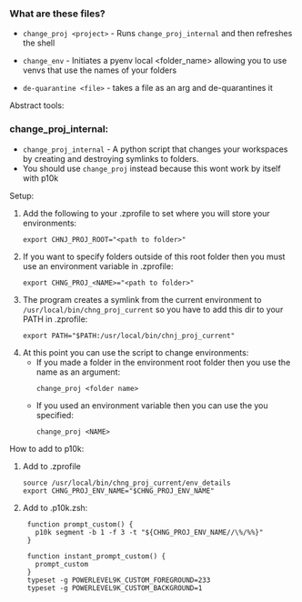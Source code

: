 ### What are these files?

* `change_proj <project>` - Runs `change_proj_internal` and then refreshes the shell

* `change_env` - Initiates a pyenv local <folder_name> allowing you to use venvs that use the names of your folders

* `de-quarantine <file>` - takes a file as an arg and de-quarantines it


Abstract tools:  

### change_proj_internal:

* `change_proj_internal` - A python script that changes your workspaces by creating and destroying symlinks to folders.  
* You should use `change_proj` instead because this wont work by itself with p10k


Setup:  
1. Add the following to your .zprofile to set where you will store your environments:  
   ```
   export CHNJ_PROJ_ROOT="<path to folder>"
   ```
2. If you want to specify folders outside of this root folder then you must use an environment variable in .zprofile:
   ```
   export CHNG_PROJ_<NAME>="<path to folder>"
   ```
3. The program creates a symlink from the current environment to `/usr/local/bin/chng_proj_current` so you have to add this dir to your PATH in .zprofile:
   ```
   export PATH="$PATH:/usr/local/bin/chnj_proj_current"
   ```
4. At this point you can use the script to change environments:
    * If you made a folder in the environment root folder then you use the name as an argument:
    	```
    	change_proj <folder name>
    	```
    * If you used an environment variable then you can use the <NAME> you specified:
    	```
    	change_proj <NAME>
    	```


How to add to p10k:
	
1. Add to .zprofile
	```
	source /usr/local/bin/chng_proj_current/env_details
	export CHNG_PROJ_ENV_NAME="$CHNG_PROJ_ENV_NAME"
	```
2. Add to .p10k.zsh:
	```
	 function prompt_custom() {
       p10k segment -b 1 -f 3 -t "${CHNG_PROJ_ENV_NAME//\%/%%}"
  	 }
 
  	 function instant_prompt_custom() {
       prompt_custom
	 }
	 typeset -g POWERLEVEL9K_CUSTOM_FOREGROUND=233
 	 typeset -g POWERLEVEL9K_CUSTOM_BACKGROUND=1
		
	```
